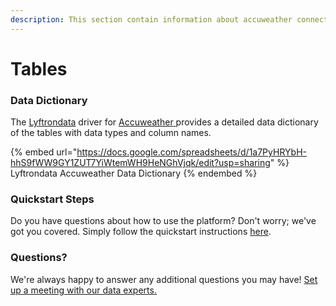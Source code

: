 ```yaml
---
description: This section contain information about accuweather connector tables information
---
```


# Tables

### Data Dictionary

The [Lyftrondata](https://www.lyftrondata.com/) driver for [Accuweather](https://www.lyftrondata.com/integration/accuweather/)[ ](https://www.lyftrondata.com/integration/accuweather/)provides a detailed data dictionary of the tables with data types and column names.

{% embed url="https://docs.google.com/spreadsheets/d/1a7PyHRYbH-hhS9fWW9GY1ZUT7YiWtemWH9HeNGhVjqk/edit?usp=sharing" %}
Lyftrondata Accuweather Data Dictionary
{% endembed %}

### Quickstart Steps

Do you have questions about how to use the platform? Don't worry; we've got you covered. Simply follow the quickstart instructions [here](../../../../quickstart-steps.md).

### Questions? <a href="#questions" id="questions"></a>

We're always happy to answer any additional questions you may have! [Set up a meeting with our data experts.](https://www.lyftrondata.com/book-a-meeting/)

